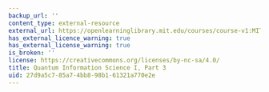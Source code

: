 ```yaml
---
backup_url: ''
content_type: external-resource
external_url: https://openlearninglibrary.mit.edu/courses/course-v1:MITx+8.370.3x+1T2018/about
has_external_licence_warning: true
has_external_license_warning: true
is_broken: ''
license: https://creativecommons.org/licenses/by-nc-sa/4.0/
title: Quantum Information Science I, Part 3
uid: 27d9a5c7-85a7-4bb8-98b1-61321a770e2e
---
```

